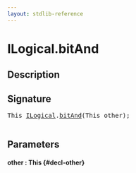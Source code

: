 ```yaml
---
layout: stdlib-reference
---
```


# ILogical\.bitAnd

## Description





## Signature 

<pre>
This <a href="/stdlib-reference/interfaces/ILogical/index" class="code_type">ILogical</a>.<a href="/stdlib-reference/interfaces/ILogical/bitAnd">bitAnd</a>(This <span class='code_param'>other</span>);

</pre>

## Parameters

#### other  : This {#decl-other}

